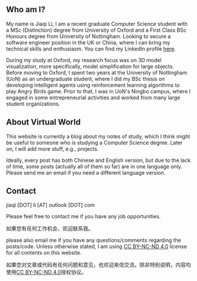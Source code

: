 <!--
.. title: About
.. slug: about
.. date: 2015-11-29 05:09:12 UTC
.. tags: About 
.. category: 
.. link: 
.. description: 
.. type: text
-->


## Who am I?
My name is Jiaqi Li, I am a recent graduate Computer Science student with a MSc (Distinction) degree from University of Oxford and a First Class BSc Honours degree from University of Nottingham. Looking to secure a software engineer position in the UK or China, where I can bring my technical skills and enthusiasm. You can find my LinkedIn profile [here](https://uk.linkedin.com/in/alexjiaqili).

During my study at Oxford, my research focus was on 3D model visualization, more specifically, model simplification for large objects. Before moving to Oxford, I spent two years at the University of Nottingham (UoN) as an undergraduate student, where I did my BSc thesis on developing intelligent agents using reinforcement learning algorithms to play Angry Birds game. Prior to that, I was in UoN's Ningbo campus, where I engaged in some entrepreneurial activities and worked from many large student organizations. 

## About Virtual World
This website is currently a blog about my notes of study, which I think might be useful to someone who is studying a Computer Science degree. Later on, I will add more stuff, e.g., projects. 

Ideally, every post has both Chinese and English version, but due to the lack of time, some posts (actually all of them so far) are in one language only. Please send me an email if you need a different language version.

## Contact 

jiaqi [DOT] li [AT] outlook [DOT] com

Please feel free to contact me if you have any job opportunities. 

如果您有任何工作机会，欢迎联系我。

please also email me if you have any questions/comments regarding the posts/code. Unless otherwise stated, I am using [CC BY-NC-ND 4.0](http://creativecommons.org/licenses/by-nc-nd/4.0/) license for all contents on this website. 

如果您对文章或代码有任何问题和意见，也欢迎来信交流。除非特别说明，内容均使用[CC BY-NC-ND 4.0](http://creativecommons.org/licenses/by-nc-nd/4.0/)授权协议。